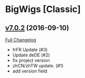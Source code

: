 # BigWigs [Classic]

## [v7.0.2](https://github.com/BigWigsMods/BigWigs_Classic/tree/v7.0.2) (2016-09-10) [](#top)
[Full Changelog](https://github.com/BigWigsMods/BigWigs_Classic/compare/v7.0.1...v7.0.2)

-   frFR Update (#3)  
-   Update deDE (#2)  
-   fix project version  
-   zhCN/zhTW update. (#1)  
-   add version field  
